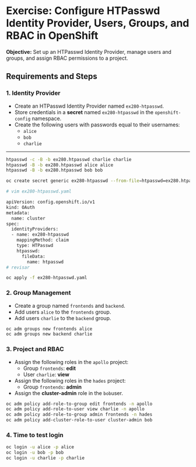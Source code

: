 # Exercise: Configure HTPasswd Identity Provider, Users, Groups, and RBAC in OpenShift

**Objective:** Set up an HTPasswd Identity Provider, manage users and groups, and assign RBAC permissions to a project.

## Requirements and Steps

### 1. Identity Provider
- Create an HTPasswd Identity Provider named `ex280-htpasswd`.
- Store credentials in a **secret** named `ex280-htpasswd` in the `openshift-config` namespace.
- Create the following users with passwords equal to their usernames:
  - `alice`
  - `bob`
  - `charlie`

---

```bash
htpasswd -c -B -b ex280.htpasswd charlie charlie
htpasswd -B -b ex280.htpasswd alice alice
htpasswd -B -b ex280.htpasswd bob bob

oc create secret generic ex280-htpasswd --from-file=htpasswd=ex280.htpasswd -n openshift-config 

# vim ex280-htpasswd.yaml 

apiVersion: config.openshift.io/v1
kind: OAuth
metadata:
  name: cluster
spec:
  identityProviders:
  - name: ex280-htpasswd 
    mappingMethod: claim
    type: HTPasswd
    htpasswd:
      fileData:
        name: htpasswd
# revisar

oc apply -f ex280-htpasswd.yaml
```

### 2. Group Management
- Create a group named `frontends` and `backend`.
- Add users `alice` to the `frontends` group.
- Add users `charlie` to the `backend` group.

```bash
oc adm groups new frontends alice
oc adm groups new backend charlie
```

### 3. Project and RBAC
- Assign the following roles in the `apollo` project:
  - Group `frontends`: **edit**
  - User `charlie`: **view**
- Assign the following roles in the `hades` project:
  - Group `frontends`: **admin**
- Assign the **cluster-admin** role in the `bob`user.

```bash
oc adm policy add-role-to-group edit frontends -n apollo
oc adm policy add-role-to-user view charlie -n apollo
oc adm policy add-role-to-group admin frontends -n hades
oc adm policy add-cluster-role-to-user cluster-admin bob
```

### 4. Time to test login

```bash
oc login -u alice -p alice
oc login -u bob -p bob
oc login -u charlie -p charlie
```